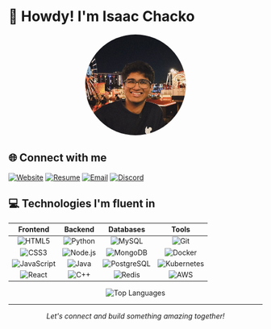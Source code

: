 # 👋 Howdy! I'm Isaac Chacko

<div align="center">
  <img src="/src/headshot.jpg" alt="Profile Image" width="200" height="200" style="border-radius: 50%;">
</div>

## 🌐 Connect with me

[![Website](https://img.shields.io/badge/Website-3b5998?style=for-the-badge&logo=google-chrome&logoColor=white)](https://www.yourwebsite.com)
[![Resume](https://img.shields.io/badge/Resume-00A98F?style=for-the-badge&logo=readme&logoColor=white)](https://tiiny.host/your-resume-link)
[![Email](https://img.shields.io/badge/Email-D14836?style=for-the-badge&logo=gmail&logoColor=white)](mailto:your.email@example.com)
[![Discord](https://img.shields.io/badge/Discord-7289DA?style=for-the-badge&logo=discord&logoColor=white)](https://discordapp.com/users/your-discord-id)

## 💻 Technologies I'm fluent in

<div align="center">

| Frontend | Backend | Databases | Tools |
|:--------:|:-------:|:---------:|:-----:|
| ![HTML5](https://img.shields.io/badge/HTML5-E34F26?style=for-the-badge&logo=html5&logoColor=white) | ![Python](https://img.shields.io/badge/Python-3776AB?style=for-the-badge&logo=python&logoColor=white) | ![MySQL](https://img.shields.io/badge/MySQL-00000F?style=for-the-badge&logo=mysql&logoColor=white) | ![Git](https://img.shields.io/badge/Git-F05032?style=for-the-badge&logo=git&logoColor=white) |
| ![CSS3](https://img.shields.io/badge/CSS3-1572B6?style=for-the-badge&logo=css3&logoColor=white) | ![Node.js](https://img.shields.io/badge/Node.js-43853D?style=for-the-badge&logo=node.js&logoColor=white) | ![MongoDB](https://img.shields.io/badge/MongoDB-4EA94B?style=for-the-badge&logo=mongodb&logoColor=white) | ![Docker](https://img.shields.io/badge/Docker-2CA5E0?style=for-the-badge&logo=docker&logoColor=white) |
| ![JavaScript](https://img.shields.io/badge/JavaScript-F7DF1E?style=for-the-badge&logo=javascript&logoColor=black) | ![Java](https://img.shields.io/badge/Java-ED8B00?style=for-the-badge&logo=java&logoColor=white) | ![PostgreSQL](https://img.shields.io/badge/PostgreSQL-316192?style=for-the-badge&logo=postgresql&logoColor=white) | ![Kubernetes](https://img.shields.io/badge/Kubernetes-326CE5?style=for-the-badge&logo=kubernetes&logoColor=white) |
| ![React](https://img.shields.io/badge/React-20232A?style=for-the-badge&logo=react&logoColor=61DAFB) | ![C++](https://img.shields.io/badge/C++-00599C?style=for-the-badge&logo=c%2B%2B&logoColor=white) | ![Redis](https://img.shields.io/badge/Redis-DC382D?style=for-the-badge&logo=redis&logoColor=white) | ![AWS](https://img.shields.io/badge/AWS-232F3E?style=for-the-badge&logo=amazon-aws&logoColor=white) |

</div>

<div align="center">
  <img src="https://github-readme-stats.vercel.app/api/top-langs/?username=yourusername&layout=compact&theme=radical" alt="Top Languages">
</div>

---

<div align="center">
  <i>Let's connect and build something amazing together!</i>
</div>
